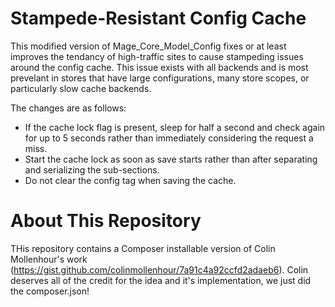 Stampede-Resistant Config Cache
======

This modified version of Mage_Core_Model_Config fixes or at least improves the tendancy of high-traffic sites to cause stampeding issues around the config cache. This issue exists with all backends and is most prevelant in stores that have large configurations, many store scopes, or particularly slow cache backends.

The changes are as follows:

* If the cache lock flag is present, sleep for half a second and check again for up to 5 seconds rather than immediately considering the request a miss.
* Start the cache lock as soon as save starts rather than after separating and serializing the sub-sections.
* Do not clear the config tag when saving the cache.

About This Repository
======

THis repository contains a Composer installable version of Colin Mollenhour's work (https://gist.github.com/colinmollenhour/7a91c4a92ccfd2adaeb6).  Colin deserves all of the credit for the idea and it's implementation, we just did the composer.json!
